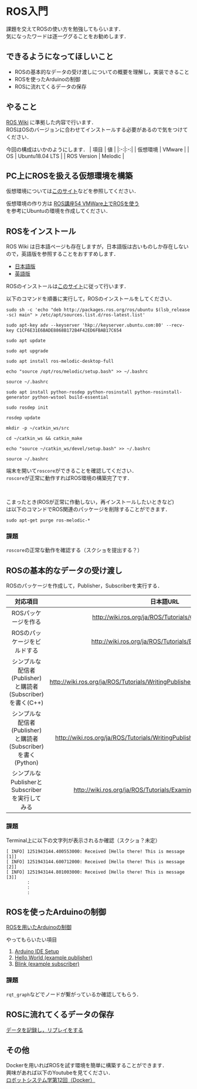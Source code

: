 # ROS入門

課題を交えてROSの使い方を勉強してもらいます．  
気になったワードは逐一ググることをお勧めします．

## できるようになってほしいこと
- ROSの基本的なデータの受け渡しについての概要を理解し，実装できること
- ROSを使ったArduinoの制御
- ROSに流れてくるデータの保存

## やること

[ROS Wiki](http://wiki.ros.org/ROS/Tutorials) に準拠した内容で行います．  
ROSはOSのバージョンに合わせてインストールする必要があるので気をつけてください．  

今回の構成はいかのようにします．
| 項目 | 値 |
|:-:|:-:|
| 仮想環境 | VMware |
| OS | Ubuntu18.04 LTS |
| ROS Version | Melodic |


## PC上にROSを扱える仮想環境を構築

仮想環境については[このサイト](https://bcblog.sios.jp/what-is-virtualenvironment-vmware/)などを参照してください．


仮想環境の作り方は
[ROS講座54 VMWare上でROSを使う](https://qiita.com/srs/items/25efd45641c274bb8415)  
を参考にUbuntuの環境を作成してください．


## ROSをインストール

ROS Wiki は日本語ページも存在しますが，日本語版は古いものしか存在しないので，英語版を参照することをおすすめします．
- [日本語版](http://wiki.ros.org/ja/ROS/Tutorials)
- [英語版](http://wiki.ros.org/ROS/Tutorials)


ROSのインストールは[このサイト](http://wiki.ros.org/melodic/Installation/Ubuntu)に従って行います．

以下のコマンドを順番に実行して，ROSのインストールをしてください．  

```
sudo sh -c 'echo "deb http://packages.ros.org/ros/ubuntu $(lsb_release -sc) main" > /etc/apt/sources.list.d/ros-latest.list'

sudo apt-key adv --keyserver 'hkp://keyserver.ubuntu.com:80' --recv-key C1CF6E31E6BADE8868B172B4F42ED6FBAB17C654

sudo apt update

sudo apt upgrade

sudo apt install ros-melodic-desktop-full

echo "source /opt/ros/melodic/setup.bash" >> ~/.bashrc

source ~/.bashrc

sudo apt install python-rosdep python-rosinstall python-rosinstall-generator python-wstool build-essential

sudo rosdep init

rosdep update

mkdir -p ~/catkin_ws/src

cd ~/catkin_ws && catkin_make

echo "source ~/catkin_ws/devel/setup.bash" >> ~/.bashrc

source ~/.bashrc
```

端末を開いて`roscore`ができることを確認してください．  
`roscore`が正常に動作すればROS環境の構築完了です．

<br>

こまったとき(ROSが正常に作動しない，再インストールしたいときなど)  
は以下のコマンドでROS関連のパッケージを削除することができます．

```
sudo apt-get purge ros-melodic-*
```

### 課題  
`roscore`の正常な動作を確認する（スクショを提出する？）


## ROSの基本的なデータの受け渡し

ROSのパッケージを作成して，Publisher，Subscriberを実行する．

| 対応項目 | 日本語URL | 英語URL |
|:-:|:-:|:-:|
| ROSパッケージを作る | http://wiki.ros.org/ja/ROS/Tutorials/CreatingPackage | http://wiki.ros.org/ROS/Tutorials/CreatingPackage |
| ROSのパッケージをビルドする | http://wiki.ros.org/ja/ROS/Tutorials/BuildingPackages | http://wiki.ros.org/ROS/Tutorials/BuildingPackages |
| シンプルな配信者(Publisher)と購読者(Subscriber)を書く(C++) | http://wiki.ros.org/ja/ROS/Tutorials/WritingPublisherSubscriber%28c%2B%2B%29 | http://wiki.ros.org/ROS/Tutorials/WritingPublisherSubscriber%28c%2B%2B%29 |
| シンプルな配信者(Publisher)と購読者(Subscriber)を書く(Python) | http://wiki.ros.org/ja/ROS/Tutorials/WritingPublisherSubscriber%28python%29 | http://wiki.ros.org/ROS/Tutorials/WritingPublisherSubscriber%28python%29 |
|シンプルなPublisherとSubscriberを実行してみる | http://wiki.ros.org/ja/ROS/Tutorials/ExaminingPublisherSubscriber | http://wiki.ros.org/ROS/Tutorials/ExaminingPublisherSubscriber |

### 課題
Terminal上に以下の文字列が表示されるか確認（スクショ？未定）
```
[ INFO] 1251943144.400553000: Received [Hello there! This is message [1]]
[ INFO] 1251943144.600712000: Received [Hello there! This is message [2]]
[ INFO] 1251943144.801003000: Received [Hello there! This is message [3]]
        :
        :
        :
```

## ROSを使ったArduinoの制御

[ROSを用いたArduinoの制御](http://wiki.ros.org/rosserial_arduino/Tutorials)  

やってもらいたい項目
1. [Arduino IDE Setup](http://wiki.ros.org/rosserial_arduino/Tutorials/Arduino%20IDE%20Setup)
2. [Hello World (example publisher)](http://wiki.ros.org/rosserial_arduino/Tutorials/Hello%20World)
3. [Blink (example subscriber)](http://wiki.ros.org/rosserial_arduino/Tutorials/Blink)

### 課題

`rqt_graph`などでノードが繋がっているか確認してもらう．

## ROSに流れてくるデータの保存

[データを記録し，リプレイをする](http://wiki.ros.org/ja/ROS/Tutorials/Recording%20and%20playing%20back%20data)  

## その他
Dockerを用いればROSを試す環境を簡単に構築することができます．  
興味があれば以下のYoutubeを見てください．  
[ロボットシステム学第12回（Docker）](https://www.youtube.com/watch?v=Utvf4YmMJpk&list=PLbUh9y6MXvjdIB5A9uhrZVrhAaXc61Pzz&index=16)